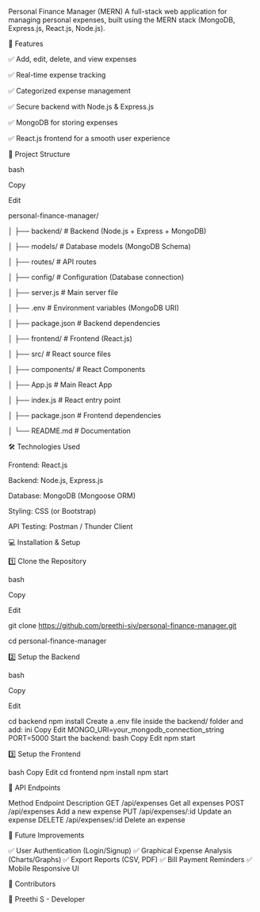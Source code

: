 Personal Finance Manager (MERN)
A full-stack web application for managing personal expenses, built using the MERN stack (MongoDB, Express.js, React.js, Node.js).

🚀 Features

✅ Add, edit, delete, and view expenses

✅ Real-time expense tracking

✅ Categorized expense management

✅ Secure backend with Node.js & Express.js

✅ MongoDB for storing expenses

✅ React.js frontend for a smooth user experience


📂 Project Structure

bash

Copy

Edit

personal-finance-manager/

│
├── backend/                 # Backend (Node.js + Express + MongoDB)

│   ├── models/              # Database models (MongoDB Schema)

│   ├── routes/              # API routes

│   ├── config/              # Configuration (Database connection)

│   ├── server.js            # Main server file

│   ├── .env                 # Environment variables (MongoDB URI)

│   ├── package.json         # Backend dependencies

│
├── frontend/                # Frontend (React.js)

│   ├── src/                 # React source files

│   ├── components/          # React Components

│   ├── App.js               # Main React App

│   ├── index.js             # React entry point

│   ├── package.json         # Frontend dependencies

│
└── README.md                # Documentation


🛠 Technologies Used

Frontend: React.js

Backend: Node.js, Express.js

Database: MongoDB (Mongoose ORM)

Styling: CSS (or Bootstrap)

API Testing: Postman / Thunder Client


💻 Installation & Setup

1️⃣ Clone the Repository

bash

Copy

Edit

git clone https://github.com/preethi-siv/personal-finance-manager.git

cd personal-finance-manager


2️⃣ Setup the Backend

bash

Copy

Edit

cd backend
npm install
Create a .env file inside the backend/ folder and add:
ini
Copy
Edit
MONGO_URI=your_mongodb_connection_string
PORT=5000
Start the backend:
bash
Copy
Edit
npm start

3️⃣ Setup the Frontend

bash
Copy
Edit
cd frontend
npm install
npm start

📌 API Endpoints

Method	Endpoint	Description
GET	/api/expenses	Get all expenses
POST	/api/expenses	Add a new expense
PUT	/api/expenses/:id	Update an expense
DELETE	/api/expenses/:id	Delete an expense

📝 Future Improvements

✅ User Authentication (Login/Signup)
✅ Graphical Expense Analysis (Charts/Graphs)
✅ Export Reports (CSV, PDF)
✅ Bill Payment Reminders
✅ Mobile Responsive UI

🎯 Contributors

👤 Preethi S - Developer
